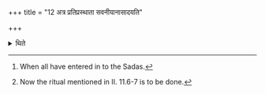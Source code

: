 +++
title = "12 अत्र प्रतिप्रस्थाता सवनीयानासादयति"

+++

<details><summary>थिते</summary>

12. At this stage[^1] the Pratiprasthātr̥ places[^2] the Savanīya (Puroḍāśa etc.)  

[^1]: When all have entered in to the Sadas.  

[^2]: Now the ritual mentioned in II. 11.6-7 is to be done.  
</details>
